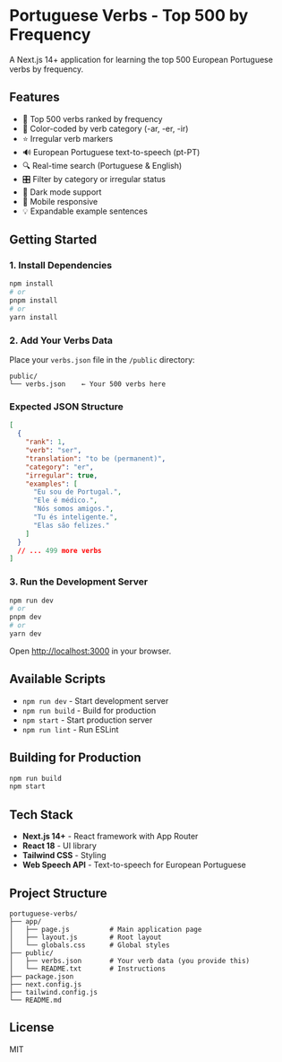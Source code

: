 # Portuguese Verbs - Top 500 by Frequency

A Next.js 14+ application for learning the top 500 European Portuguese verbs by frequency.

## Features

- 🎯 Top 500 verbs ranked by frequency
- 🎨 Color-coded by verb category (-ar, -er, -ir)
- ⭐ Irregular verb markers
- 🔊 European Portuguese text-to-speech (pt-PT)
- 🔍 Real-time search (Portuguese & English)
- 🎛️ Filter by category or irregular status
- 🌙 Dark mode support
- 📱 Mobile responsive
- 💡 Expandable example sentences

## Getting Started

### 1. Install Dependencies

```bash
npm install
# or
pnpm install
# or
yarn install
```

### 2. Add Your Verbs Data

Place your `verbs.json` file in the `/public` directory:

```
public/
└── verbs.json    ← Your 500 verbs here
```

### Expected JSON Structure

```json
[
  {
    "rank": 1,
    "verb": "ser",
    "translation": "to be (permanent)",
    "category": "er",
    "irregular": true,
    "examples": [
      "Eu sou de Portugal.",
      "Ele é médico.",
      "Nós somos amigos.",
      "Tu és inteligente.",
      "Elas são felizes."
    ]
  }
  // ... 499 more verbs
]
```

### 3. Run the Development Server

```bash
npm run dev
# or
pnpm dev
# or
yarn dev
```

Open [http://localhost:3000](http://localhost:3000) in your browser.

## Available Scripts

- `npm run dev` - Start development server
- `npm run build` - Build for production
- `npm start` - Start production server
- `npm run lint` - Run ESLint

## Building for Production

```bash
npm run build
npm start
```

## Tech Stack

- **Next.js 14+** - React framework with App Router
- **React 18** - UI library
- **Tailwind CSS** - Styling
- **Web Speech API** - Text-to-speech for European Portuguese

## Project Structure

```
portuguese-verbs/
├── app/
│   ├── page.js          # Main application page
│   ├── layout.js        # Root layout
│   └── globals.css      # Global styles
├── public/
│   ├── verbs.json       # Your verb data (you provide this)
│   └── README.txt       # Instructions
├── package.json
├── next.config.js
├── tailwind.config.js
└── README.md
```

## License

MIT
